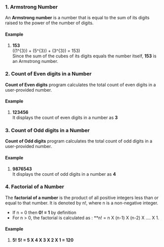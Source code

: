 ### 1. Armstrong Number

   An **Armstrong number** is a number that is equal to the sum of its digits raised to the power of the number of digits.

   #### **Example**
   1. **153**  
      \((1^{3}) + (5^{3}) + (3^{3}) = 153\)  
      Since the sum of the cubes of its digits equals the number itself, **153** is an Armstrong number.

### 2. Count of Even digits in a Number

   **Count of Even digits** program calculates the total count of even digits in a user-provided number.

   #### **Example**
   1. **123456**  
         It displays the count of even digits in a number as **3**
   
### 3. Count of Odd digits in a Number

   **Count of Odd digits** program calculates the total count of odd digits in a user-provided number.

   #### **Example**
   1. **9876543**  
         It displays the count of odd digits in a number as **4**

### 4. Factorial of a Number

   The **factorial of a number** is the product of all positive integers less than or equal to that number. It is denoted by n!, where n is a non-negative integer.

   * If n = 0 then **0! = 1** by definition
   * For n > 0, the factorial is calculated as : **n! = n X (n-1) X (n-2) X .... X 1.

   #### **Example**
   1. **5!**
     **5! = 5 X 4 X 3 X 2 X 1 = 120**



